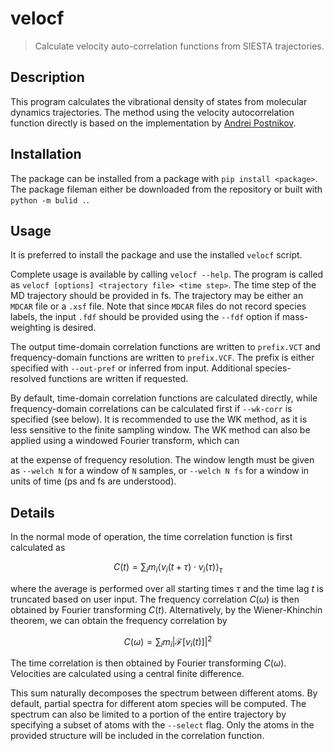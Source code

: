 # velocf

> Calculate velocity auto-correlation functions from SIESTA trajectories.

## Description

This program calculates the vibrational density of states from molecular dynamics trajectories.
The method using the velocity autocorrelation function directly is based on the implementation
by [Andrei Postnikov](https://www.home.uni-osnabrueck.de/apostnik/download.html).


## Installation

The package can be installed from a package with `pip install <package>`.
The package fileman either be downloaded from the repository or built with `python -m bulid .`.


## Usage

It is preferred to install the package and use the installed `velocf` script.

Complete usage is available by calling `velocf --help`. The program is called as
`velocf [options] <trajectory file> <time step>`.
The time step of the MD trajectory should be provided in fs. The trajectory may be either
an `MDCAR` file or a `.xsf` file.
Note that since `MDCAR` files do not record species labels, the input `.fdf` should be
provided using the `--fdf` option if mass-weighting is desired.

The output time-domain correlation functions are written to `prefix.VCT` and frequency-domain
functions are written to `prefix.VCF`.
The prefix is either specified  with `--out-pref` or inferred from input.
Additional species-resolved functions are written if requested.

By default, time-domain correlation functions are calculated directly, while frequency-domain
correlations can be calculated first if `--wk-corr` is specified (see below). It is recommended
to use the WK method, as it is less sensitive to the finite sampling window.
The WK method can also be applied using a windowed Fourier transform, which can

at the expense of frequency resolution.
The window length must be given as `--welch N` for a window of `N` samples, or `--welch N fs`
for a window in units of time (ps and fs are understood).


## Details

In the normal mode of operation, the time correlation function is first calculated as

$$C(t) = \sum_i m_i \left\langle v_i(t+\tau) \cdot v_i(\tau) \right\rangle_{\tau}$$

where the average is performed over all starting times $\tau$ and the time lag $t$ is truncated
based on user input. The frequency correlation $C(\omega)$ is then obtained by Fourier
transforming $C(t)$. Alternatively, by the Wiener-Khinchin theorem, we can obtain the frequency
correlation by

$$C(\omega) = \sum_i m_i | \mathcal{F}[ v_i(t) ]|^2$$

The time correlation is then obtained by Fourier transforming $C(\omega)$.
Velocities are calculated using a central finite difference.

This sum naturally decomposes the spectrum between different atoms.
By default, partial spectra for different atom species will be computed.
The spectrum can also be limited to a portion of the entire trajectory by specifying
a subset of atoms with the `--select` flag. Only the atoms in the provided structure will
be included in the correlation function.
